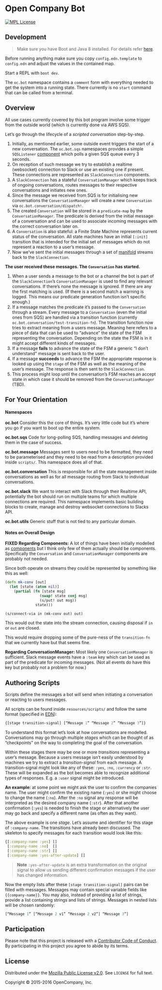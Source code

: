 # Open Company Bot

[![MPL License](http://img.shields.io/badge/license-MPL-blue.svg?style=flat)](https://www.mozilla.org/MPL/2.0/)

## Development

> Make sure you have Boot and Java 8 installed. For details refer [here](https://github.com/open-company/open-company-web#local-setup).

Before running anything make sure you copy `config.edn.template` to `config.edn` and adjust the values in the contained map.

Start a REPL with `boot dev`.

The `oc.bot` namespace contains a `comment` form with everything needed to get the system into a running state. There currently is no `start` command that can be called from a terminal.

## Overview

All use cases currently covered by this bot program involve some trigger from the outside world (which is currently done via AWS SQS).

Let’s go through the lifecycle of a *scripted conversation* step-by-step.

1. Initially, as mentioned earlier, some outside event triggers the start of a new conversation. The `oc.bot.sqs` namespaces provides a simple `SQSListener` [component][component] which polls a given SQS queue every 3 seconds.
2. On reception of such message we try to establish a realtime (websocket) connection to Slack or use an existing one if present. These connections are represented as `SlackConnection` components.
3. A `SlackConnection` has a stateful `ConversationManager` which keeps track of ongoing conversations, routes messages to their respective conversations and initiates new ones.
4. Since the message we received from SQS is for initialising new conversations the `ConversationManager` will create a new `Conversation` via `oc.bot.conversation/dispatch!`.
5. The created `Conversation` will be stored in a `predicate-map` by the `ConversationManager`. The predicate is derived from the initial message of a conversation and can be used to associate incoming messages with the correct conversation later on.
6. A `Conversation` is also stateful: a Finite State Machine represents current status of the conversation. All state machines have an initial `[:init]` transition that is intended for the initial set of messages which do not represent a reaction to a user’s message.
7. Now we’ve sent the initial messages through a set of [manifold][manifold] streams back to the `SlackConnection`.

**The user received these messages. The `Conversation` has started.**

1. When a user sends a message to the bot or a channel the bot is part of the `SlackConnection`’s `ConversationManager` is used to find any relevant conversations. If there’s none the message is ignored. If there are any the first matching is used. (If there is a second match a warning is logged. This means our predicate generation function isn’t specific enough.)
2. If a message matches the predicate it’s passed to the `Conversation` through a stream. Every message to a `Conversation` (even the initial ones from SQS) are handled via a transition function (currently `oc.bot.conversation/test-transition-fn`). The transition function now tries to extract meaning from a users message. Meaning here refers to a piece of data that can be used to “advance” the state of the FSM representing the conversation. Depending on the state the FSM is in it might accept different kinds of messages.
3. If a message **fails** to advance the state of the FSM a generic “I don’t understand” message is sent back to the user.
4. If a message **succeeds** to advance the FSM the appropriate response is looked up using the `stage` of the FSM as well as the meaning of the user’s message. The response is then sent to the `SlackConnection`.
5. This process might loop until the conversation’s FSM reaches an accept state in which case it should be removed from the `ConversationManager` (TBD).

## For Your Orientation

#### Namespaces

**oc.bot**
Consider this the core of things. It’s very little code but it’s where you go if you want to boot up the entire system.

**oc.bot.sqs**
Code for long-polling SQS, handling messages and deleting them in the case of success.

**oc.bot.message**
Messages sent to users need to be formatted, they need to be parameterised and they need to be read from a description provided inside `scripts/`. This namespace does all of that.

**oc.bot.conversation**
This is responsible for all the state management inside conversations as well as for all message routing from Slack to individual conversations.

**oc.bot.slack**
We want to interact with Slack through their Realtime API, potentially the bot should run on multiple teams for which multiple connections are required. This namespace implements basic building blocks to create, manage and destroy websocket connections to Slacks API.

**oc.bot.utils**
Generic stuff that is not tied to any particular domain.

#### Notes on Overall Design

**FIXED** **Regarding Components:** A lot of things have been initially modelled as [components][component] but I think only few of them actually should be components. Specifically the `Conversation` and `ConversationManager` components are probably not needed.

Since both operate on streams they could be represented by something like this as well:

```clojure
(defn mk-conv [out]
  (let [state (atom nil)]
    (partial (fn [state msg]
                (swap! state conj msg)
                (s/put! out msg))
              state)))

(s/connect-via in (mk-conv out) out)
```

This would out the state into the stream connection, causing disposal if `in` or `out` are closed.

This would require dropping some of the pure-ness of the `transition-fn` that we currently have but that seems fine.

**Regarding ConversationManager:** Most likely one `ConversationManager` is sufficient. Slack message events have a `:team` key which can be used as part of the predicate for incoming messages. (Not all events do have this key but probably not a problem for now.)


## Authoring Scripts

Scripts define the messages a bot will send when initiating a conversation or reacting to users messages.

All scripts can be found inside `resources/scripts/` and follow the same format (specified in [EDN][edn]):

```clojure
{[stage transition-signal] [“Message 1” “Message 2” “Message 3”]}
```

To understand this format let’s look at how conversations are modelled. Conversations may go through multiple *stages* which can be thought of as “checkpoints” on the way to completing the goal of the conversation.

Within these stages there may be one or more *transitions* representing a user’s message. Because a users message isn’t easily understood by machines we try to extract a *transition-signal* from each message. A transition-signal might look like any of these: `:yes`, `:no`, `:currency` or `:str`. These will be expanded as the bot becomes able to recognize additional types of responses. E.g. a `:user` signal might be introduced.

**An example:** at some point we might ask the user to confirm the companies name. The user might confirm the existing name (`:yes`) or she might choose to change the name (`:no`). After the `:no` signal any response will be interpreted as the desired company name (`:str`). After that another confirmation (`:yes`) is needed to finish the stage or alternatively the user may go back and specify a different name (as often as they want).

The above example is one *stage*. Let’s assume and identifier for this stage of `:company-name`. The transitions have already been discussed. The skeleton to specify messages for each transition would look like this:

```clojure
{[:company-name :yes] []
 [:company-name :no]  []
 [:company-name :str] []
 [:company-name :yes-after-update] []
```

> **Note** `:yes-after-update` is an extra transformation on the original signal to allow us sending different confirmation messages if the user has changed information.

Now the empty lists after these `[stage transition-signal]` pairs can be filled with messages. Messages may contain special variable fields like `{{company-name}}`. You may also, instead of providing a list of strings, provide a list containing strings and lists of strings. Messages in nested lists will be chosen randomly:

```clojure
[“Message 1” [“Message 2 v1” “Message 2 v2”] “Message 3”]
```

[component]: https://github.com/stuartsierra/component
[manifold]: https://github.com/ztellman/manifold
[edn]: https://github.com/edn-format/edn

## Participation

Please note that this project is released with a [Contributor Code of Conduct](https://github.com/open-company/open-company-web/blob/mainline/CODE-OF-CONDUCT.md). By participating in this project you agree to abide by its terms.

## License

Distributed under the [Mozilla Public License v2.0](http://www.mozilla.org/MPL/2.0/). See `LICENSE` for full text.

Copyright © 2015-2016 OpenCompany, Inc.